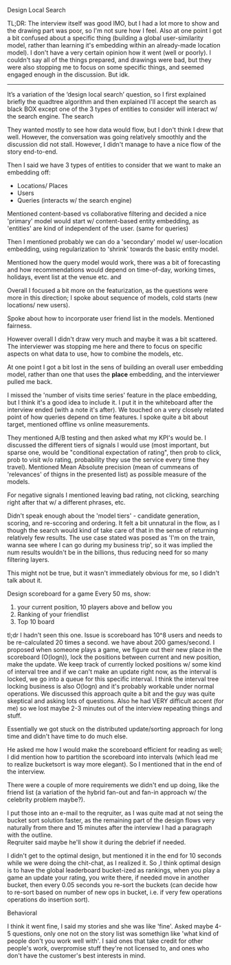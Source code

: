 

Design Local Search
 
TL;DR:
The interview itself was good IMO, but I had a lot more to show and the drawing part was poor,
so I'm not sure how I feel. Also at one point I got a bit confused about a specific thing
(building a global user-similarity model, rather than learning it's embedding within an already-made
location model).
I don't have a very certain opinion how it went (well or poorly). I couldn't say all of the things prepared, and drawings were bad, but they were also stopping me to focus on some specific things, and 
seemed engaged enough in the discussion. But idk.


------------

It’s a variation of the ‘design local search’ question, so I first explained briefly the
quadtree algorithm and then explained I'll accept the search as black BOX except one of the 
3 types of entities to consider will interact w/ the search engine. The search 

 They wanted mostly to see how data would flow, but I don't think I drew that well. 
 However, the conversation was going relatively smoothly and the discussion did not stall.
 However, I didn't manage to have a nice flow of the story end-to-end.


Then I said we have 3 types of entities to consider that we want to make an embedding off:
* Locations/ Places
* Users
* Queries (interacts w/ the search engine)

Mentioned content-based vs collaborative filtering and decided a nice 'primary' model would 
start w/ content-based entity embedding, as 'entities' are kind of independent of the user.
(same for queries)

Then I mentioned probably we can do a 'secondary' model w/ user-location embedding, using 
regularization to 'shrink' towards the basic entity model.

Mentioned how the query model would work, there was a bit of forecasting and how recommendations
would depend on time-of-day, working times, holidays, event list at the venue etc. and

Overall I focused a bit more on the featurization, as the questions were more in this direction;
I spoke about sequence of models, cold starts (new locations/ new users).

Spoke about how to incorporate user friend list in the models. 
Mentioned fairness.

However overall I didn't draw very much and maybe it was a bit scattered. The interviewer was
stopping me here and there to focus on specific aspects on what data to use, how to combine the models, etc.

At one point I got a bit lost in the sens of building an overall user embedding model, rather than one that uses the __place__ embedding, and the interviewer pulled me back.

I missed the 'number of visits time series' feature in the place embedding, but I think it's a good idea to include it. I put it in the whiteboard after the interview ended (with a note it's after). We touched on a very closely related point of how queries depend on time features.
 I spoke quite a bit about target, mentioned offline vs online measurements.

 They mentioned A/B testing and then asked what my KPI's would be.
 I discussed the different tiers of signals I would use (most important, but sparse one, would be "conditional expectation of rating", then prob to click, prob to visit w/o rating, probability 
 they use the service every time they travel).
  Mentioned Mean Absolute precision (mean of cummeans of 'relevances' of thigns in the presented list) as possible measure of the models.

 For negative signals I mentioned leaving bad rating, not clicking, searching right after that w/
 a different phrases, etc.

 Didn't speak enough about the 'model tiers' - candidate generation, scoring, and re-sccoring and ordering.  It felt a bit unnatural in the flow, as I though the search would kind of take care of that in the sense of returning relatively few results. 
 The use case stated was posed as 'I'm on the train, wanna see where I can go during my business trip', so it was implied the num results wouldn't be in the billions, thus reducing need for so many filtering layers. 

 This might not be true, but it wasn't immediately obvious for me, so I didn't talk about it.





Design scoreboard for a game
Every 50 ms, show:
1. your current position, 10 players above and bellow you
2. Ranking of your friendlist 
3. Top 10 board

tl;dr 
I hadn't seen this one. Issue is scoreboard has 10^8 users and needs to be re-calculated 20 times a second. we have about 200 games/second.
I proposed when someone plays a game, we figure out their new place in the scoreboard (O(logn)), lock the
positions between current and new position, make the update.
We keep track of currently locked positions w/ some kind of interval tree and if we can't make an update right now, as the interval is locked, we go into a queue for this specific interval.
I think the interval tree locking business is also O(logn) and it's probably workable under normal operations. We discussed this approach quite a bit and the guy was quite skeptical and asking lots of questions. Also he had VERY difficult accent (for me) so we lost maybe 2-3 minutes out of the interview repeating things and stuff.

 Essentially we got stuck on the distributed update/sorting approach for long time and didn't have time to do much else.

 He asked me how I would make the scoreboard efficient for reading as well;
  I did mention how to partition the scoreboard into intervals (which lead me to realize bucketsort is way more elegant). So I mentioned that in the end of the interview.

There were a couple of more requirements we didn't end up doing, like the friend list (a variation of the hybrid fan-out and fan-in approach w/ the celebrity problem maybe?).

I put those into an e-mail to the reqruiter, as I was quite mad at not seing the bucket sort solution faster, as the remaining part of the design flows very naturally from there and 15 minutes after the interview I had a paragraph with the outline.  
 Reqruiter said maybe he'll show it during the debrief if needed.


I didn't get to the optimal design, but mentioned it in the end for 10 seconds while we were doing the chit-chat, as I realized it. So ,I think optimal design is to have the global leaderboard bucket-ized as rankings, when you play a game an update your rating, you write there, if needed move in another bucket, then every 0.05 seconds you re-sort the buckets (can decide how to re-sort based on number of new ops in bucket, i.e. if very few operations operations do insertion sort).


Behavioral

I think it went fine, I said my stories and she was like 'fine'. Asked maybe 4-5 questions, only one
not on the story list was somethign like 'what kind of people don't you work well with'. I said ones that take credit for other people's work, overpromise stuff they're not licensed to, and ones who don't have the customer's best interests in mind. 